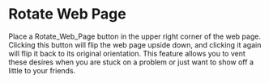 # Rotate Web Page
Place a Rotate_Web_Page button in the upper right corner of the web page. Clicking this button will flip the web page upside down, and clicking it again will flip it back to its original orientation. This feature allows you to vent these desires when you are stuck on a problem or just want to show off a little to your friends.

